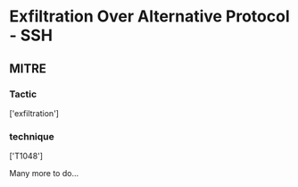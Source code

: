 # Exfiltration Over Alternative Protocol - SSH

## MITRE

### Tactic
['exfiltration']

### technique
['T1048']

Many more to do...
